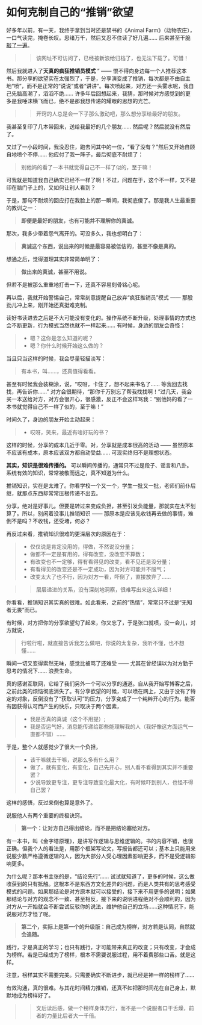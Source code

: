 # 如何克制自己的“推销”欲望

 好多年以前，有一天，我终于拿到当时还是禁书的《Animal Farm》（动物农庄），一口气读完，掩卷长叹。思绪万千，然后又忍不住读了好几遍…… 后来甚至干脆[敲了一遍](http://t.cn/R4lIyEU)。

> > 该网址不可访问了，已经被新浪给归档了，也无法下载了。可惜！



 然后我就进入了**天真的疯狂推销员模式** ” —— 恨不得向身边每一个人推荐这本书。那分享的欲望实在太强烈了，于是，分享演变成了推销，每次都是不由自主地“喷”，而不是正常的“说说”或者“讲讲”。每次喷起来，对方还一头雾水呢，我自己先脑高潮了，滔滔不绝…… 许多年后回想起来，我猜，那时候对方感觉到的更多是我唾沫横飞而已，绝不是那我想传递的耀眼的思想的光芒。

> > 开窍的人总是会一下子那么激动吧，那么想分享给最好的朋友。



 我甚至复印了几本带回来，送给我最好的几个朋友…… 然后呢？然后就没有然后了。

 又过了一小段时间，我没忍住，跑去问其中的一位，“看了没有？”然后又开始自顾自地喷个不停…… 他应付了我一阵子，最后彻底不耐烦了：

 > 别他妈的看了一本书就觉得自己不一样了似的，至于嘛！

 可我就是知道我自己确实已经不一样了啊！不过，问题在于，这个不一样，又不是印在脑门子上的，又如何让别人看到？

 于是，那句不耐烦的回应打在我脸上的那一瞬间，我彻底傻了。那是我人生最重要的教训之一：

 >**即便是最好的朋友，也有可能并不理解你的真诚。** 



 那次，我多少带着怨气离开的。可没多久，我也想明白了：

 >**真诚这个东西，说出来的时候是最容易被低估的，甚至不像是真的。** 

 想通之后，觉得道理其实非常简单明了：

 >**做出来的真诚，甚至不用说。** 

 但若不是被那么重重地打击一下，还真不容易刻骨铭心呢。

 再以后，我就开始警惕自己，常常刻意提醒自己放弃“疯狂推销员”模式 —— 那股劲儿冲上来，刚开始还真挺难克制。

 读好书读进去之后是不大可能没有变化的。操作系统不断升级，处理事情的方式也会不断更新，行为模式当然也就不一样起来…… 有时候，身边的朋友会奇怪：

 > - 嗯？这你是怎么知道的呢？
 > - 嗯？你什么时候开始这么做的？

 当且只当这样的时候，我会尽量轻描淡写：

 > 有本书，叫……，还真值得看看。



 甚至有时候我会装糊涂，说，“哎呀，卡住了，想不起来书名了…… 等我回去找找，再告诉你……” 对方会很期待，“那你千万别忘了帮我找找啊！”过几天，我会买一本送给对方，对方会很开心，很感激，反正不会这样骂我：“别他妈的看了一本书就觉得自己不一样了似的，至于嘛！”

 时间久了，身边的朋友开始主动起来：

 > - 哎呀，笑来，最近有啥好玩的书？

 这样的时候，分享的成本几近于零。对，分享就是成本很高的活动 —— 虽然原本不应该有成本，原本应该双方都自动受益…… 可现实终归不是理想状态。



**其实，知识是很难传播的。** 可以瞬间传播的，通常只不过是段子、谣言和八卦。系统有效的知识，常常被敬而远之，真不知道为什么。

 推销知识，实在是太难了。你看学校一个又一个，学生一批又一批，老师们前仆后继，就那点东西却常常压根传递不出去。

 分享，绝对是好事儿。但要是转过来变成负担，甚至引发负能量，那就实在太不划算了。所以，别闲着没事儿推销知识 —— 那原本是应该先收钱再去做的事情，难倒不是吗？不收钱，还受堵，何必？

 再反过来看，推销知识很难的更深层次的原因在于：

 > - 仅仅说是肯定没用的，得做，不然说没分量；
 > - 做都不一定是有用的，得有改变，没改变不算数；
 > - 有改变也不一定够，得有看得见的改变，看不见还是没分量；
 > - 有看得见的改变还是不一定成功，因为对方可能并不服气；
 > - 改变太大了也不行，因为对方一看，吓倒了，直接放弃了……

> > 层层递进的关系，没有深刻地洞察，很难写出来这么详细！



 你看看，推销知识其实真的很难。如此看来，之前的“热情”，常常只不过是“无知者无畏”而已。

 有时候，对方把你的分享欲望勾了起来，你又忘了，于是张口就喷，没一会儿，对方就说，

 > 行啦行啦，就直接告诉我怎么做吧，你说的太复杂，我听不懂，也不想懂……

 瞬间一切又变得索然无味，感觉比被骂了还难受 —— 尤其在曾经误以为对方勤于思考的情况下…… 浪费生命。



 真的感谢互联网，它给了我们另外一个可以分享的通道。自从我开始写博客之后，之前此类的烦恼彻底消失了。有分享欲望的时候，可以喷在网上，又由于没有了特定的对象，反倒没有了“获取认可”的压力，分享变成了一个纯粹开心的行为。能否有因获得认可而产生的快乐，只取决于两个因素，

 > - 我是否真的真诚（这个不用提）;
 > - 我是否运气好，消息能传递给那些能理解我的人（我好像这方面运气一直都不错）……

 于是，整个人就感觉少了很大一个负担，

 > - 该干嘛就去干嘛，说那么多有什么用？
 > - 做了，就有变化，有变化，自己先开心，别人看不看得到其实并不重要罢？
 > - 少说导致更专注，更专注导致变化最大化，有时候吓到别人，也怪不得自己罢？

 这样的感悟，反过来倒也算是意外了。

 说服他人有两个重要的终极诀窍。

 >**第一个：让对方自己得出结论，而不是把结论塞给对方。** 



 有一本书，叫《金字塔原理》，是讲写作逻辑与思维逻辑的。书的内容不错，也很正确。但我个人的看法是，用那个框架写论文，写报告都还可以；基本上只能用来说服少数严格遵循逻辑的人，因为大部分人受心理因素影响更多，而不是受逻辑影响更多。

 为什么呢？那本书主张的是，“结论先行”…… 试试就知道了，更多的时候，这么做收获到的只有抵触。这根本不是东西方文化差异的问题，而是人类共有的思考感受模式的问题。如果那结论是对方原本就可以接受的，接下来不用更多的说明；如果那结论与对方的观念不一致、甚至相反，接下来的说明进程绝对不会顺利的，因为对方从一开始就会不断尝试反驳你的说法，维护他自己的立场……这种情况下，能说服对方才怪了呢。

 >**第二个，实际上是第一个的升级版：自己成为榜样，对方若是认同，自然就会追随。** 

 践行，才是真正的学习；也只有践行，才可能带来真正的改变；只有改变，才会成为榜样。若是已经成为了榜样，根本不需要说服过程，用不着费那些口舌。就是这样。

 注意，榜样其实不需要完美。只需要确实不断进步，就已经是神一样的榜样了……

 有效沟通，真的很难。与其花时间精力推销，还真不如把那时间花在自己身上，默默地成为榜样好了。

> > 文后读后感，做一个榜样身体力行，而不是一个说服者口干舌燥，前者的力量比后者大一千倍。